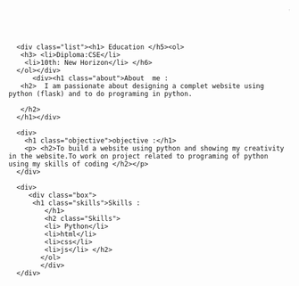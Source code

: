 <!DOCTYPE html>
<html lang="en">
<head>
    <meta charset="UTF-8">
    <meta name="viewport" content="width=device-width, initial-scale=1.0">
    <title>Document</title>
    <link rel="stylesheet" href="style.css">
</head>
<body>
  <marquee behavior="" direction="left-right" class="marquee"><h1>Welcome to my portfolio </h1></marquee>
    
      <div class="list"><h1> Education </h5><ol>
       <h3> <li>Diploma:CSE</li>
        <li>10th: New Horizon</li> </h6>
      </ol></div>
          <div><h1 class="about">About  me :
       <h2>  I am passionate about designing a complet website using python (flask) and to do programing in python.

       </h2>
      </h1></div>

      <div>
        <h1 class="objective">objective :</h1>
        <p> <h2>To build a website using python and showing my creativity in the website.To work on project related to programing of python using my skills of coding </h2></p>
      </div>

      <div>
         <div class="box">
          <h1 class="skills">Skills :
             </h1> 
             <h2 class="Skills">
             <li> Python</li>
             <li>html</li>
             <li>css</li>
             <li>js</li> </h2>
            </ol>
            </div>
      </div>
</body>
</html>
